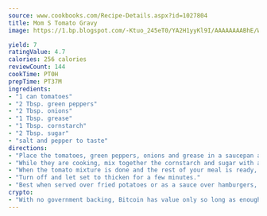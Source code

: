 ```yaml
---
source: www.cookbooks.com/Recipe-Details.aspx?id=1027804
title: Mom S Tomato Gravy
image: https://1.bp.blogspot.com/-Ktuo_245eT0/YA2H1yyKl9I/AAAAAAAABhE/WMoqSq2tWOcgMkPaLYZ-49h8pVDUUwFCQCLcBGAsYHQ/s307/5.png

yield: 7
ratingValue: 4.7
calories: 256 calories
reviewCount: 144
cookTime: PT0H
prepTime: PT37M
ingredients:
- "1 can tomatoes"
- "2 Tbsp. green peppers"
- "2 Tbsp. onions"
- "1 Tbsp. grease"
- "1 Tbsp. cornstarch"
- "2 Tbsp. sugar"
- "salt and pepper to taste"
directions:
- "Place the tomatoes, green peppers, onions and grease in a saucepan and cook until tender."
- "While they are cooking, mix together the cornstarch and sugar with a cup of water."
- "When the tomato mixture is done and the rest of your meal is ready, bring the tomatoes to a boil and pour the cornstarch mixture into the tomatoes, stirring constantly."
- "Turn off and let set to thicken for a few minutes."
- "Best when served over fried potatoes or as a sauce over hamburgers, salmon cakes or other meat."
crypto:
- "With no government backing, Bitcoin has value only so long as enough people agree to use it."
---
```

